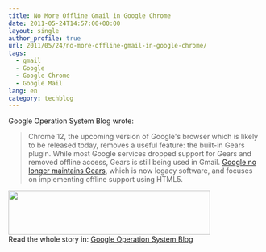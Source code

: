 ```yaml
---
title: No More Offline Gmail in Google Chrome
date: 2011-05-24T14:57:00+00:00
layout: single
author_profile: true
url: 2011/05/24/no-more-offline-gmail-in-google-chrome/
tags:
  - gmail
  - Google
  - Google Chrome
  - Google Mail
lang: en
category: techblog
---
```

<div dir="ltr" trbidi="on">
  Google Operation System Blog wrote:</p> 
  
  <blockquote>
    <p>
      Chrome 12, the upcoming version of Google's browser which is likely to be released today, removes a useful feature: the built-in Gears plugin. While most Google services dropped support for Gears and removed offline access, Gears is still being used in Gmail. <a href="http://gearsblog.blogspot.com/2011/03/stopping-gears.html">Google no longer maintains Gears</a>, which is now legacy software, and focuses on implementing offline support using HTML5.
    </p>
  </blockquote>
  
  <div>
  </div>
  
  <div>
    <a href="http://4.bp.blogspot.com/-z1oB9__GXuI/Tdu_wKrMiBI/AAAAAAAAD4k/RRYlVfIQjUc/s1600/no-more-offline-gmail-in-chrome.png" imageanchor="1"><img border="0" height="88" src="http://4.bp.blogspot.com/-z1oB9__GXuI/Tdu_wKrMiBI/AAAAAAAAD4k/RRYlVfIQjUc/s400/no-more-offline-gmail-in-chrome.png" width="400" /></a>
  </div>
  
  <div>
  </div>
  
  <div>
    Read the whole story in: <a href="http://googlesystem.blogspot.com/2011/05/no-more-offline-gmail-in-google-chrome.html">Google Operation System Blog</a>
  </div>
</div>